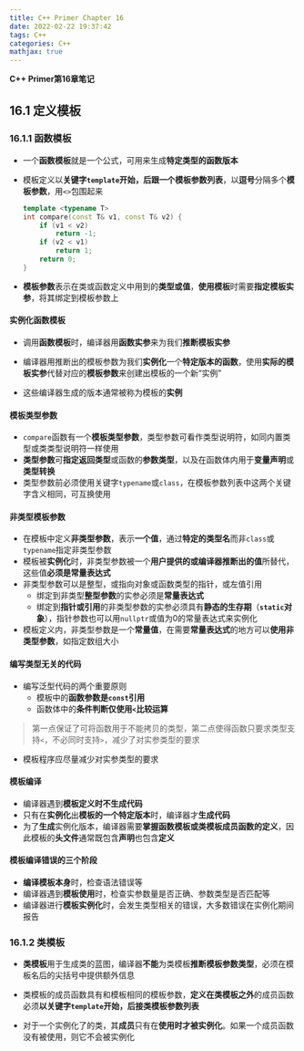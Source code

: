 ```yaml
---
title: C++ Primer Chapter 16
date: 2022-02-22 19:37:42
tags: C++
categories: C++
mathjax: true
---
```


**C++ Primer第16章笔记**

<!--more-->

## 16.1 定义模板

### 16.1.1 函数模板

- 一个**函数模板**就是一个公式，可用来生成**特定类型的函数版本**

- 模板定义以**关键字`template`**开始，后跟一个**模板参数列表**，以**逗号**分隔多个**模板参数**，用`<>`包围起来

  ```c++
  template <typename T>
  int compare(const T& v1, const T& v2) {
      if (v1 < v2)
          return -1;
      if (v2 < v1)
          return 1;
      return 0;
  }
  ```

- **模板参数**表示在类或函数定义中用到的**类型或值**，**使用模板**时需要**指定模板实参**，将其绑定到模板参数上

#### 实例化函数模板

- 调用**函数模板**时，编译器用**函数实参**来为我们**推断模板实参**
- 编译器用推断出的模板参数为我们**实例化**一个**特定版本的函数**，使用**实际的模板实参**代替对应的**模板参数**来创建出模板的一个新“实例”

- 这些编译器生成的版本通常被称为模板的**实例**

#### 模板类型参数

- `compare`函数有一个**模板类型参数**，类型参数可看作类型说明符，如同内置类型或类类型说明符一样使用
- **类型参数**可**指定返回类型**或函数的**参数类型**，以及在函数体内用于**变量声明**或**类型转换**
- 类型参数前必须使用关键字`typename`或`class`，在模板参数列表中这两个关键字含义相同，可互换使用

#### 非类型模板参数

- 在模板中定义**非类型参数**，表示**一个值**，通过**特定的类型名**而非`class`或`typename`指定非类型参数
- 模板被**实例化**时，非类型参数被一个**用户提供的或编译器推断出的值**所替代，这些值**必须是常量表达式**
- 非类型参数可以是整型，或指向对象或函数类型的指针，或左值引用
  - 绑定到非类型**整型参数**的实参必须是**常量表达式**
  - 绑定到**指针或引用**的非类型参数的实参必须具有**静态的生存期**（**`static`对象**），指针参数也可以用`nullptr`或值为0的常量表达式来实例化
- 模板定义内，非类型参数是一个**常量值**，在需要**常量表达式**的地方可以**使用非类型参数**，如指定数组大小

#### 编写类型无关的代码

- 编写泛型代码的两个重要原则
  - 模板中的**函数参数是`const`引用**
  - 函数体中的**条件判断仅使用`<`比较运算**

> 第一点保证了可将函数用于不能拷贝的类型，第二点使得函数只要求类型支持`<`，不必同时支持`>`，减少了对实参类型的要求

- 模板程序应尽量减少对实参类型的要求

#### 模板编译

- 编译器遇到**模板定义时不生成代码**
- 只有在**实例化**出**模板的一个特定版本**时，编译器才**生成代码**
- 为了**生成**实例化版本，编译器需要**掌握函数模板或类模板成员函数的定义**，因此模板的**头文件**通常既包含**声明**也包含**定义**

#### 模板编译错误的三个阶段

- **编译模板本身**时，检查语法错误等
- 编译器遇到**模板使用**时，检查实参数量是否正确、参数类型是否匹配等
- 编译器进行**模板实例化**时，会发生类型相关的错误，大多数错误在实例化期间报告

### 16.1.2 类模板

- **类模板**用于生成类的蓝图，编译器**不能**为类模板**推断模板参数类型**，必须在模板名后的尖括号中提供额外信息

- 类模板的成员函数具有和模板相同的模板参数，**定义在类模板之外**的成员函数必须**以关键字`template`开始，后接类模板参数列表**
- 对于一个实例化了的类，其**成员**只有在**使用时才被实例化**。如果一个成员函数没有被使用，则它不会被实例化

